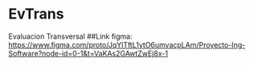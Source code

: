 # EvTrans
Evaluacion Transversal 
##Link figma:
https://www.figma.com/proto/JqYlTftL1ytO6umvacpLAm/Proyecto-Ing-Software?node-id=0-1&t=VaKAs2GAwtZwEj8x-1
